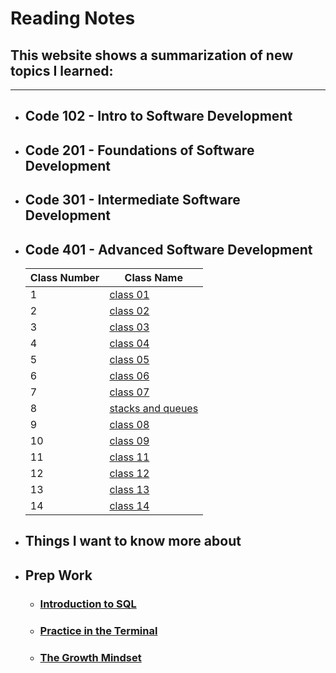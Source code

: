 # Reading Notes

## This website shows a summarization of new topics I learned:

---

- ## Code 102 - Intro to Software Development
- ## Code 201 - Foundations of Software Development
- ## Code 301 - Intermediate Software Development
- ## Code 401 - Advanced Software Development
  | Class Number | Class Name                                         |
  | ------------ | -------------------------------------------------- |
  | 1            | [class 01](/classes/class01.md)                    |
  | 2            | [class 02](/classes/class02.md)                    |
  | 3            | [class 03](/classes/class03.md)                    |
  | 4            | [class 04](/classes/class04.md)                    |
  | 5            | [class 05](/classes/class05.md)                    |
  | 6            | [class 06](/classes/class06.md)                    |
  | 7            | [class 07](/classes/class07.md)                    |
  | 8            | [stacks and queues](/classes/stacks-and-queues.md) |
  | 9            | [class 08](/classes/class08.md)                    |
  | 10           | [class 09](/classes/class09.md)                    |
  | 11           | [class 11](/classes/class11.md)                    |
  | 12           | [class 12](/classes/class12.md)                    |
  | 13           | [class 13](/classes/class13.md)                    |
  | 14           | [class 14](/classes/class14.md)                    |

* ## Things I want to know more about

- ## Prep Work
  - ### [Introduction to SQL](/SQL.md)
  - ### [Practice in the Terminal](/PracticeInTheTerminal.md)
  - ### [The Growth Mindset](/The%20Growth%20Mindset.md)
